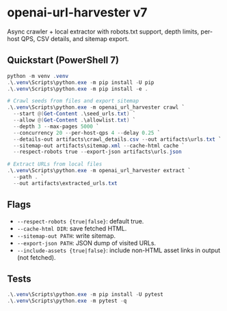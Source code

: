 # openai-url-harvester v7

Async crawler + local extractor with robots.txt support, depth limits, per-host QPS, CSV details, and sitemap export.

## Quickstart (PowerShell 7)

```powershell
python -m venv .venv
.\.venv\Scripts\python.exe -m pip install -U pip
.\.venv\Scripts\python.exe -m pip install -e .

# Crawl seeds from files and export sitemap
.\.venv\Scripts\python.exe -m openai_url_harvester crawl `
  --start @(Get-Content .\seed_urls.txt) `
  --allow @(Get-Content .\allowlist.txt) `
  --depth 3 --max-pages 5000 `
  --concurrency 20 --per-host-qps 4 --delay 0.25 `
  --details-out artifacts\crawl_details.csv --out artifacts\urls.txt `
  --sitemap-out artifacts\sitemap.xml --cache-html cache `
  --respect-robots true --export-json artifacts\urls.json

# Extract URLs from local files
.\.venv\Scripts\python.exe -m openai_url_harvester extract `
  --path . `
  --out artifacts\extracted_urls.txt
```

## Flags

- `--respect-robots {true|false}`: default true.
- `--cache-html DIR`: save fetched HTML.
- `--sitemap-out PATH`: write sitemap.
- `--export-json PATH`: JSON dump of visited URLs.
- `--include-assets {true|false}`: include non-HTML asset links in output (not fetched).

## Tests

```powershell
.\.venv\Scripts\python.exe -m pip install -U pytest
.\.venv\Scripts\python.exe -m pytest -q
```
